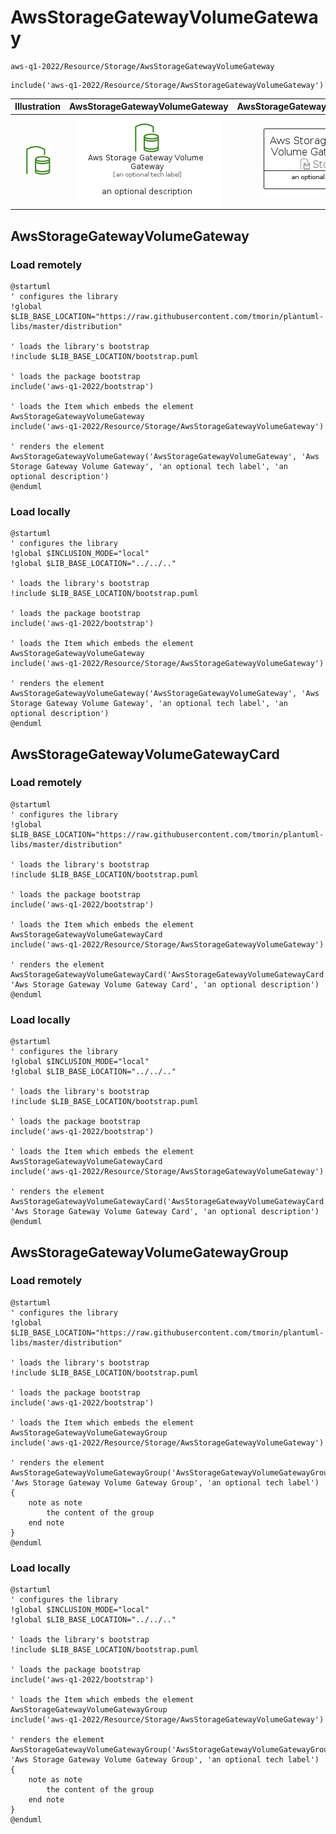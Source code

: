 # AwsStorageGatewayVolumeGateway


```text
aws-q1-2022/Resource/Storage/AwsStorageGatewayVolumeGateway
```

```text
include('aws-q1-2022/Resource/Storage/AwsStorageGatewayVolumeGateway')
```



| Illustration | AwsStorageGatewayVolumeGateway | AwsStorageGatewayVolumeGatewayCard | AwsStorageGatewayVolumeGatewayGroup |
| :---: | :---: | :---: | :---: |
| ![illustration for Illustration](../../../aws-q1-2022/Resource/Storage/AwsStorageGatewayVolumeGateway.png) | ![illustration for AwsStorageGatewayVolumeGateway](../../../aws-q1-2022/Resource/Storage/AwsStorageGatewayVolumeGateway.Local.png) | ![illustration for AwsStorageGatewayVolumeGatewayCard](../../../aws-q1-2022/Resource/Storage/AwsStorageGatewayVolumeGatewayCard.Local.png) | ![illustration for AwsStorageGatewayVolumeGatewayGroup](../../../aws-q1-2022/Resource/Storage/AwsStorageGatewayVolumeGatewayGroup.Local.png) |




## AwsStorageGatewayVolumeGateway

### Load remotely
```plantuml
@startuml
' configures the library
!global $LIB_BASE_LOCATION="https://raw.githubusercontent.com/tmorin/plantuml-libs/master/distribution"

' loads the library's bootstrap
!include $LIB_BASE_LOCATION/bootstrap.puml

' loads the package bootstrap
include('aws-q1-2022/bootstrap')

' loads the Item which embeds the element AwsStorageGatewayVolumeGateway
include('aws-q1-2022/Resource/Storage/AwsStorageGatewayVolumeGateway')

' renders the element
AwsStorageGatewayVolumeGateway('AwsStorageGatewayVolumeGateway', 'Aws Storage Gateway Volume Gateway', 'an optional tech label', 'an optional description')
@enduml
```

### Load locally
```plantuml
@startuml
' configures the library
!global $INCLUSION_MODE="local"
!global $LIB_BASE_LOCATION="../../.."

' loads the library's bootstrap
!include $LIB_BASE_LOCATION/bootstrap.puml

' loads the package bootstrap
include('aws-q1-2022/bootstrap')

' loads the Item which embeds the element AwsStorageGatewayVolumeGateway
include('aws-q1-2022/Resource/Storage/AwsStorageGatewayVolumeGateway')

' renders the element
AwsStorageGatewayVolumeGateway('AwsStorageGatewayVolumeGateway', 'Aws Storage Gateway Volume Gateway', 'an optional tech label', 'an optional description')
@enduml
```

## AwsStorageGatewayVolumeGatewayCard

### Load remotely
```plantuml
@startuml
' configures the library
!global $LIB_BASE_LOCATION="https://raw.githubusercontent.com/tmorin/plantuml-libs/master/distribution"

' loads the library's bootstrap
!include $LIB_BASE_LOCATION/bootstrap.puml

' loads the package bootstrap
include('aws-q1-2022/bootstrap')

' loads the Item which embeds the element AwsStorageGatewayVolumeGatewayCard
include('aws-q1-2022/Resource/Storage/AwsStorageGatewayVolumeGateway')

' renders the element
AwsStorageGatewayVolumeGatewayCard('AwsStorageGatewayVolumeGatewayCard', 'Aws Storage Gateway Volume Gateway Card', 'an optional description')
@enduml
```

### Load locally
```plantuml
@startuml
' configures the library
!global $INCLUSION_MODE="local"
!global $LIB_BASE_LOCATION="../../.."

' loads the library's bootstrap
!include $LIB_BASE_LOCATION/bootstrap.puml

' loads the package bootstrap
include('aws-q1-2022/bootstrap')

' loads the Item which embeds the element AwsStorageGatewayVolumeGatewayCard
include('aws-q1-2022/Resource/Storage/AwsStorageGatewayVolumeGateway')

' renders the element
AwsStorageGatewayVolumeGatewayCard('AwsStorageGatewayVolumeGatewayCard', 'Aws Storage Gateway Volume Gateway Card', 'an optional description')
@enduml
```

## AwsStorageGatewayVolumeGatewayGroup

### Load remotely
```plantuml
@startuml
' configures the library
!global $LIB_BASE_LOCATION="https://raw.githubusercontent.com/tmorin/plantuml-libs/master/distribution"

' loads the library's bootstrap
!include $LIB_BASE_LOCATION/bootstrap.puml

' loads the package bootstrap
include('aws-q1-2022/bootstrap')

' loads the Item which embeds the element AwsStorageGatewayVolumeGatewayGroup
include('aws-q1-2022/Resource/Storage/AwsStorageGatewayVolumeGateway')

' renders the element
AwsStorageGatewayVolumeGatewayGroup('AwsStorageGatewayVolumeGatewayGroup', 'Aws Storage Gateway Volume Gateway Group', 'an optional tech label') {
    note as note
        the content of the group
    end note
}
@enduml
```

### Load locally
```plantuml
@startuml
' configures the library
!global $INCLUSION_MODE="local"
!global $LIB_BASE_LOCATION="../../.."

' loads the library's bootstrap
!include $LIB_BASE_LOCATION/bootstrap.puml

' loads the package bootstrap
include('aws-q1-2022/bootstrap')

' loads the Item which embeds the element AwsStorageGatewayVolumeGatewayGroup
include('aws-q1-2022/Resource/Storage/AwsStorageGatewayVolumeGateway')

' renders the element
AwsStorageGatewayVolumeGatewayGroup('AwsStorageGatewayVolumeGatewayGroup', 'Aws Storage Gateway Volume Gateway Group', 'an optional tech label') {
    note as note
        the content of the group
    end note
}
@enduml
```

